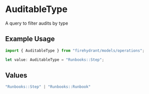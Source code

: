 # AuditableType

A query to filter audits by type

## Example Usage

```typescript
import { AuditableType } from "firehydrant/models/operations";

let value: AuditableType = "Runbooks::Step";
```

## Values

```typescript
"Runbooks::Step" | "Runbooks::Runbook"
```